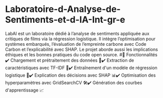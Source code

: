 # Laboratoire-d-Analyse-de-Sentiments-et-d-IA-Int-gr-e
LabAI est un laboratoire dédié à l’analyse de sentiments appliquée aux critiques de films via la régression logistique. Il intègre l’optimisation pour systèmes embarqués, l’évaluation de l’empreinte carbone avec Code Carbon et l’explicabilité avec SHAP. Le projet aborde aussi les implications éthiques et les bonnes pratiques du code open source.
#🚀 Fonctionnalités
✔️ Chargement et prétraitement des données 📄✔️ Extraction de caractéristiques avec TF-IDF 🔢✔️ Entraînement d'un modèle de régression logistique 🎯✔️ Explication des décisions avec SHAP 📊✔️ Optimisation des hyperparamètres avec GridSearchCV 🛠️✔️ Génération des courbes d'apprentissage 📈
